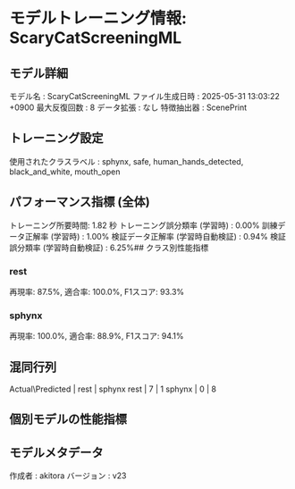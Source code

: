 # モデルトレーニング情報: ScaryCatScreeningML

## モデル詳細
モデル名           : ScaryCatScreeningML
ファイル生成日時   : 2025-05-31 13:03:22 +0900
最大反復回数     : 8
データ拡張       : なし
特徴抽出器       : ScenePrint

## トレーニング設定
使用されたクラスラベル : sphynx, safe, human_hands_detected, black_and_white, mouth_open

## パフォーマンス指標 (全体)
トレーニング所要時間: 1.82 秒
トレーニング誤分類率 (学習時) : 0.00%
訓練データ正解率 (学習時) : 1.00%
検証データ正解率 (学習時自動検証) : 0.94%
検証誤分類率 (学習時自動検証) : 6.25%## クラス別性能指標

### rest
再現率: 87.5%, 適合率: 100.0%, F1スコア: 93.3%

### sphynx
再現率: 100.0%, 適合率: 88.9%, F1スコア: 94.1%

## 混同行列
Actual\Predicted | rest | sphynx
rest | 7 | 1
sphynx | 0 | 8

## 個別モデルの性能指標


## モデルメタデータ
作成者            : akitora
バージョン          : v23